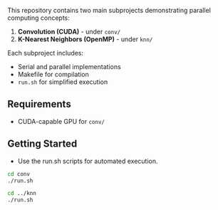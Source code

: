 This repository contains two main subprojects demonstrating parallel computing concepts:

1. **Convolution (CUDA)** - under `conv/`
2. **K-Nearest Neighbors (OpenMP)** - under `knn/`

Each subproject includes:
- Serial and parallel implementations
- Makefile for compilation
- `run.sh` for simplified execution

## Requirements

- CUDA-capable GPU for `conv/`

## Getting Started
- Use the run.sh scripts for automated execution.

```bash
cd conv
./run.sh

cd ../knn
./run.sh
```